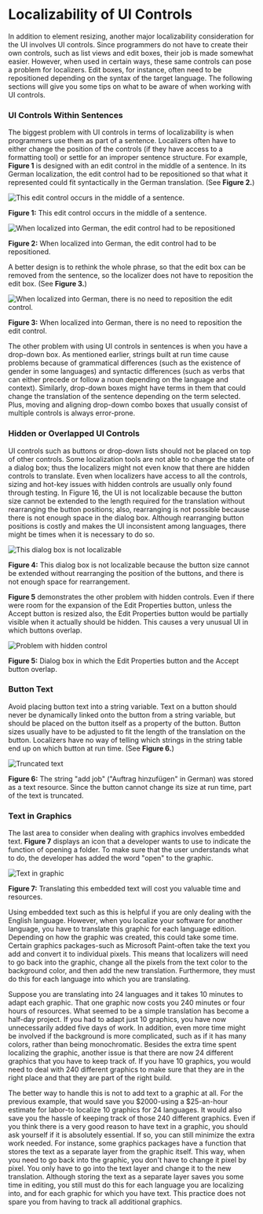 

# Localizability of UI Controls

In addition to element resizing, another major localizability consideration for the UI involves UI controls. Since programmers do not have to create their own controls, such as list views and edit boxes, their job is made somewhat easier. However, when used in certain ways, these same controls can pose a problem for localizers. Edit boxes, for instance, often need to be repositioned depending on the syntax of the target language. The following sections will give you some tips on what to be aware of when working with UI controls.

### UI Controls Within Sentences

The biggest problem with UI controls in terms of localizability is when programmers use them as part of a sentence. Localizers often have to either change the position of the controls (if they have access to a formatting tool) or settle for an improper sentence structure. For example, **Figure 1** is designed with an edit control in the middle of a sentence. In its German localization, the edit control had to be repositioned so that what it represented could fit syntactically in the German translation. (See **Figure 2.**)

![This edit control occurs in the middle of a sentence.](https://docs.microsoft.com/globalization/localizability/images/Mid_Sentence_en.jpg "This edit control occurs in the middle of a sentence.") 

**Figure 1:** This edit control occurs in the middle of a sentence.

![When localized into German, the edit control had to be repositioned](https://docs.microsoft.com/globalization/localizability/images/Mid_Sentence_de.jpg "When localized into German, the edit control had to be repositioned") 

**Figure 2:** When localized into German, the edit control had to be repositioned.

A better design is to rethink the whole phrase, so that the edit box can be removed from the sentence, so the localizer does not have to reposition the edit box. (See **Figure 3.**)

![When localized into German, there is no need to reposition the edit control.](https://docs.microsoft.com/globalization/localizability/images/Mid_Sentence_Best.jpg "When localized into German, there is no need to reposition the edit control.")

**Figure 3:** When localized into German, there is no need to reposition the edit control.

The other problem with using UI controls in sentences is when you have a drop-down box. As mentioned earlier, strings built at run time cause problems because of grammatical differences (such as the existence of gender in some languages) and syntactic differences (such as verbs that can either precede or follow a noun depending on the language and context). Similarly, drop-down boxes might have terms in them that could change the translation of the sentence depending on the term selected. Plus, moving and aligning drop-down combo boxes that usually consist of multiple controls is always error-prone.

### Hidden or Overlapped UI Controls

UI controls such as buttons or drop-down lists should not be placed on top of other controls. Some localization tools are not able to change the state of a dialog box; thus the localizers might not even know that there are hidden controls to translate. Even when localizers have access to all the controls, sizing and hot-key issues with hidden controls are usually only found through testing. In Figure 16, the UI is not localizable because the button size cannot be extended to the length required for the translation without rearranging the button positions; also, rearranging is not possible because there is not enough space in the dialog box. Although rearranging button positions is costly and makes the UI inconsistent among languages, there might be times when it is necessary to do so.

![This dialog box is not localizable](https://docs.microsoft.com/globalization/localizability/images/Not_Localizable.jpg "This dialog box is not localizable") 

**Figure 4:** This dialog box is not localizable because the button size cannot be extended without rearranging the position of the buttons, and there is not enough space for rearrangement.

**Figure 5** demonstrates the other problem with hidden controls. Even if there were room for the expansion of the Edit Properties button, unless the Accept button is resized also, the Edit Properties button would be partially visible when it actually should be hidden. This causes a very unusual UI in which buttons overlap.

![Problem with hidden control](https://docs.microsoft.com/globalization/localizability/images/Hidden_Control.jpg "Problem with hidden control") 

**Figure 5:** Dialog box in which the Edit Properties button and the Accept button overlap.

### Button Text

Avoid placing button text into a string variable. Text on a button should never be dynamically linked onto the button from a string variable, but should be placed on the button itself as a property of the button. Button sizes usually have to be adjusted to fit the length of the translation on the button. Localizers have no way of telling which strings in the string table end up on which button at run time. (See **Figure 6.**)

![Truncated text](https://docs.microsoft.com/globalization/localizability/images/Trunc_Text.jpg "Truncated text") 

**Figure 6:** The string "add job" ("Auftrag hinzufügen" in German) was stored as a text resource. Since the button cannot change its size at run time, part of the text is truncated.

### Text in Graphics

The last area to consider when dealing with graphics involves embedded text. **Figure 7** displays an icon that a developer wants to use to indicate the function of opening a folder. To make sure that the user understands what to do, the developer has added the word "open" to the graphic.

![Text in graphic](https://docs.microsoft.com/globalization/localizability/images/Text_in_Graphic.jpg "Text in graphic") 

**Figure 7:** Translating this embedded text will cost you valuable time and resources.

Using embedded text such as this is helpful if you are only dealing with the English language. However, when you localize your software for another language, you have to translate this graphic for each language edition. Depending on how the graphic was created, this could take some time. Certain graphics packages-such as Microsoft Paint-often take the text you add and convert it to individual pixels. This means that localizers will need to go back into the graphic, change all the pixels from the text color to the background color, and then add the new translation. Furthermore, they must do this for each language into which you are translating.

Suppose you are translating into 24 languages and it takes 10 minutes to adapt each graphic. That one graphic now costs you 240 minutes or four hours of resources. What seemed to be a simple translation has become a half-day project. If you had to adapt just 10 graphics, you have now unnecessarily added five days of work. In addition, even more time might be involved if the background is more complicated, such as if it has many colors, rather than being monochromatic. Besides the extra time spent localizing the graphic, another issue is that there are now 24 different graphics that you have to keep track of. If you have 10 graphics, you would need to deal with 240 different graphics to make sure that they are in the right place and that they are part of the right build.

The better way to handle this is not to add text to a graphic at all. For the previous example, that would save you \$2000-using a \$25-an-hour estimate for labor-to localize 10 graphics for 24 languages. It would also save you the hassle of keeping track of those 240 different graphics. Even if you think there is a very good reason to have text in a graphic, you should ask yourself if it is absolutely essential. If so, you can still minimize the extra work needed. For instance, some graphics packages have a function that stores the text as a separate layer from the graphic itself. This way, when you need to go back into the graphic, you don't have to change it pixel by pixel. You only have to go into the text layer and change it to the new translation. Although storing the text as a separate layer saves you some time in editing, you still must do this for each language you are localizing into, and for each graphic for which you have text. This practice does not spare you from having to track all additional graphics.
